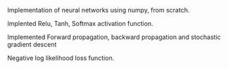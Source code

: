 Implementation of neural networks using numpy, from scratch.

Implented Relu, Tanh, Softmax activation function.

Implemented Forward propagation, backward propagation and stochastic gradient descent 

Negative log likelihood loss function.
